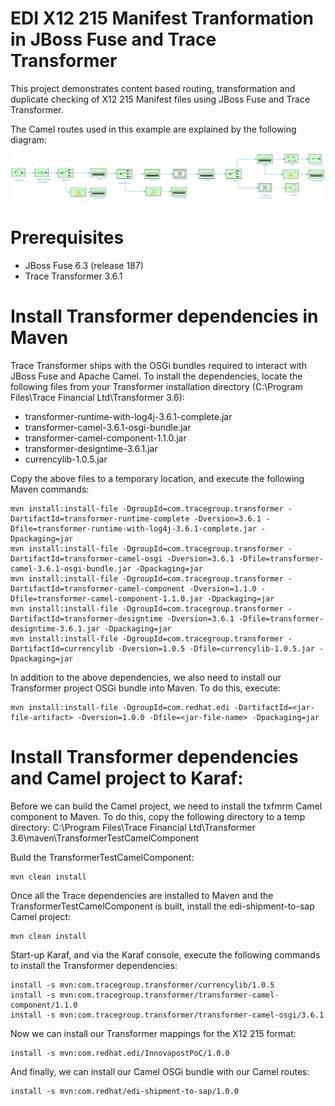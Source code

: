 EDI X12 215 Manifest Tranformation in JBoss Fuse and Trace Transformer
=========================================

This project demonstrates content based routing, transformation and duplicate checking of X12 215 Manifest files using JBoss Fuse and Trace Transformer.

The Camel routes used in this example are explained by the following diagram:

![CBR Diagram](src/images/innovapost_transformation.png)

Prerequisites
=============

- JBoss Fuse 6.3 (release 187)
- Trace Transformer 3.6.1

    
Install Transformer dependencies in Maven
=========================================

Trace Transformer ships with the OSGi bundles required to interact with JBoss Fuse and Apache Camel.  To install the dependencies, locate the following files from your Transformer installation directory (C:\Program Files\Trace Financial Ltd\Transformer 3.6):

- transformer-runtime-with-log4j-3.6.1-complete.jar
- transformer-camel-3.6.1-osgi-bundle.jar
- transformer-camel-component-1.1.0.jar
- transformer-designtime-3.6.1.jar
- currencylib-1.0.5.jar 

Copy the above files to a temporary location, and execute the following Maven commands:

	mvn install:install-file -DgroupId=com.tracegroup.transformer -DartifactId=transformer-runtime-complete -Dversion=3.6.1 -Dfile=transformer-runtime-with-log4j-3.6.1-complete.jar -Dpackaging=jar
	mvn install:install-file -DgroupId=com.tracegroup.transformer -DartifactId=transformer-camel-osgi -Dversion=3.6.1 -Dfile=transformer-camel-3.6.1-osgi-bundle.jar -Dpackaging=jar
	mvn install:install-file -DgroupId=com.tracegroup.transformer -DartifactId=transformer-camel-component -Dversion=1.1.0 -Dfile=transformer-camel-component-1.1.0.jar -Dpackaging=jar
	mvn install:install-file -DgroupId=com.tracegroup.transformer -DartifactId=transformer-designtime -Dversion=3.6.1 -Dfile=transformer-designtime-3.6.1.jar -Dpackaging=jar
	mvn install:install-file -DgroupId=com.tracegroup.transformer -DartifactId=currencylib -Dversion=1.0.5 -Dfile=currencylib-1.0.5.jar -Dpackaging=jar
	
In addition to the above dependencies, we also need to install our Transformer project OSGi bundle into Maven.  To do this, execute:

	mvn install:install-file -DgroupId=com.redhat.edi -DartifactId=<jar-file-artifact> -Dversion=1.0.0 -Dfile=<jar-file-name> -Dpackaging=jar

Install Transformer dependencies and Camel project to Karaf:
=================================================================================

Before we can build the Camel project, we need to install the txfmrm Camel component to Maven.  To do this, copy the following directory to a temp directory: C:\Program Files\Trace Financial Ltd\Transformer 3.6\maven\TransformerTestCamelComponent

Build the TransformerTestCamelComponent:

	mvn clean install

Once all the Trace dependencies are installed to Maven and the TransformerTestCamelComponent is built, install the edi-shipment-to-sap Camel project:

	mvn clean install
	
Start-up Karaf, and via the Karaf console, execute the following commands to install the Transformer dependencies:

	install -s mvn:com.tracegroup.transformer/currencylib/1.0.5
	install -s mvn:com.tracegroup.transformer/transformer-camel-component/1.1.0
	install -s mvn:com.tracegroup.transformer/transformer-camel-osgi/3.6.1
	
Now we can install our Transformer mappings for the X12 215 format:

	install -s mvn:com.redhat.edi/InnovapostPoC/1.0.0
	
And finally, we can install our Camel OSGi bundle with our Camel routes:

	install -s mvn:com.redhat/edi-shipment-to-sap/1.0.0